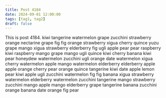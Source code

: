 ```yaml
---
title: Post 4184
date: 2024-09-01 12:00:00
tags: [tag1, tag2]
draft: false
---
```

This is post 4184.
kiwi
tangerine
watermelon
grape
zucchini
strawberry
orange
nectarine
grape
fig
fig
orange
strawberry
xigua
cherry
quince
yuzu
grape
mango
xigua
strawberry
elderberry
fig
ugli
apple
pear
pear
raspberry
kiwi
raspberry
mango
grape
mango
ugli
quince
kiwi
cherry
banana
kiwi
pear
honeydew
watermelon
zucchini
ugli
orange
date
watermelon
xigua
cherry
watermelon
apple
mango
watermelon
elderberry
elderberry
apple
apple
orange
cherry
pear
orange
quince
tangerine
kiwi
date
apple
lemon
pear
kiwi
apple
ugli
zucchini
watermelon
fig
fig
banana
xigua
strawberry
watermelon
elderberry
watermelon
zucchini
tangerine
mango
strawberry
zucchini
mango
apple
mango
elderberry
grape
tangerine
banana
zucchini
orange
banana
date
orange
fig
pear
